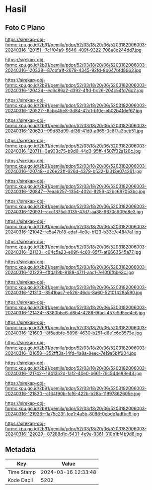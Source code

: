 # Hasil

## Foto C Plano

https://sirekap-obj-formc.kpu.go.id/2b91/pemilu/pdpr/52/03/18/20/06/5203182006003-20240316-120151--7c1f04a9-5646-409f-9322-708e8c244dd7.jpg

https://sirekap-obj-formc.kpu.go.id/2b91/pemilu/pdpr/52/03/18/20/06/5203182006003-20240316-120338--87cbfa1f-2679-4345-92fd-8b647bfd8963.jpg

https://sirekap-obj-formc.kpu.go.id/2b91/pemilu/pdpr/52/03/18/20/06/5203182006003-20240316-120434--ec6c86a2-d392-4ffd-bc26-204c54fd76c2.jpg

https://sirekap-obj-formc.kpu.go.id/2b91/pemilu/pdpr/52/03/18/20/06/5203182006003-20240316-120527--8cbc45e8-3d84-42c1-b10e-eb02b4fdef67.jpg

https://sirekap-obj-formc.kpu.go.id/2b91/pemilu/pdpr/52/03/18/20/06/5203182006003-20240316-120620--99d83d99-df36-41d9-a965-0c6f7a3beb51.jpg

https://sirekap-obj-formc.kpu.go.id/2b91/pemilu/pdpr/52/03/18/20/06/5203182006003-20240316-120711--3e933c75-b9d0-44d3-95ff-4507f32a120c.jpg

https://sirekap-obj-formc.kpu.go.id/2b91/pemilu/pdpr/52/03/18/20/06/5203182006003-20240316-120748--d26e23ff-626d-4379-b532-1a313e074261.jpg

https://sirekap-obj-formc.kpu.go.id/2b91/pemilu/pdpr/52/03/18/20/06/5203182006003-20240316-120847--7eaab257-1354-402d-8256-42bc697053bc.jpg

https://sirekap-obj-formc.kpu.go.id/2b91/pemilu/pdpr/52/03/18/20/06/5203182006003-20240316-120931--ccc1375d-3135-47d7-aa38-9670c909d8e3.jpg

https://sirekap-obj-formc.kpu.go.id/2b91/pemilu/pdpr/52/03/18/20/06/5203182006003-20240316-121042--e5a47b18-edaf-4c0e-b123-b33c7e4847a1.jpg

https://sirekap-obj-formc.kpu.go.id/2b91/pemilu/pdpr/52/03/18/20/06/5203182006003-20240316-121133--c04c5a23-e09f-4c60-85f7-af6663545a77.jpg

https://sirekap-obj-formc.kpu.go.id/2b91/pemilu/pdpr/52/03/18/20/06/5203182006003-20240316-121229--fffda19b-8189-4711-aac1-7e10f6fbbe3c.jpg

https://sirekap-obj-formc.kpu.go.id/2b91/pemilu/pdpr/52/03/18/20/06/5203182006003-20240316-121310--8541bac7-e526-46dc-8a60-52101428a590.jpg

https://sirekap-obj-formc.kpu.go.id/2b91/pemilu/pdpr/52/03/18/20/06/5203182006003-20240316-121434--8380bbc6-d6b4-4286-9fad-457c5d5ce4c6.jpg

https://sirekap-obj-formc.kpu.go.id/2b91/pemilu/pdpr/52/03/18/20/06/5203182006003-20240316-121603--8f5adbfe-5896-4630-b251-d6e1c6c3573e.jpg

https://sirekap-obj-formc.kpu.go.id/2b91/pemilu/pdpr/52/03/18/20/06/5203182006003-20240316-121658--352fff3a-14fd-4a8a-8eec-7e19a5b1f204.jpg

https://sirekap-obj-formc.kpu.go.id/2b91/pemilu/pdpr/52/03/18/20/06/5203182006003-20240316-121742--16413b2d-1af2-40e0-b661-76c544e83e43.jpg

https://sirekap-obj-formc.kpu.go.id/2b91/pemilu/pdpr/52/03/18/20/06/5203182006003-20240316-121830--c164f90b-fcf6-422b-b28a-11997862605e.jpg

https://sirekap-obj-formc.kpu.go.id/2b91/pemilu/pdpr/52/03/18/20/06/5203182006003-20240316-121926--1a75c23f-fee1-4a5b-8086-0ebde1adfbc9.jpg

https://sirekap-obj-formc.kpu.go.id/2b91/pemilu/pdpr/52/03/18/20/06/5203182006003-20240316-122029--87288d1c-5431-4e9e-9361-310b1bf4b9d8.jpg


## Metadata

| Key        | Value               |
| ---------- | ------------------- |
| Time Stamp | 2024-03-16 12:33:48 |
| Kode Dapil | 5202                |



